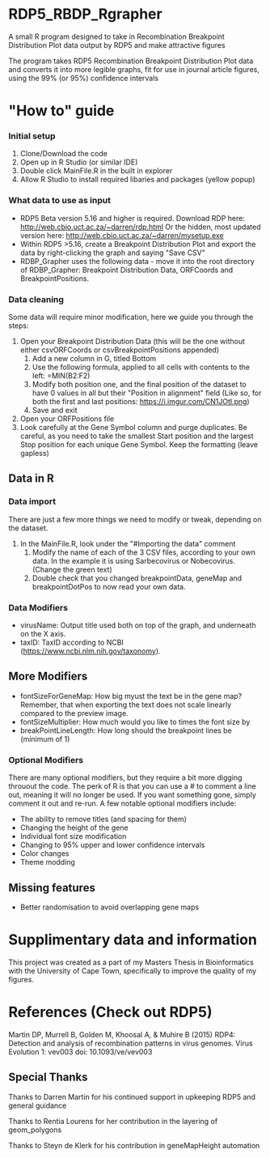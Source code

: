 # RDP5_RBDP_Rgrapher
A small R program designed to take in Recombination Breakpoint Distribution Plot data output by RDP5 and make attractive figures

The program takes RDP5 Recombination Breakpoint Distribution Plot data and converts it into more legible graphs, fit for use in journal article figures, using the 99% (or 95%) confidence intervals

# "How to" guide
### Initial setup
1. Clone/Download the code
2. Open up in R Studio (or similar IDE)
3. Double click MainFile.R in the built in explorer
4. Allow R Studio to install required libaries and packages (yellow popup)

### What data to use as input
* RDP5 Beta version 5.16 and higher is required. Download RDP here: http://web.cbio.uct.ac.za/~darren/rdp.html Or the hidden, most updated version here: http://web.cbio.uct.ac.za/~darren/mysetup.exe 
* Within RDP5 >5.16, create a Breakpoint Distribution Plot and export the data by right-clicking the graph and saying "Save CSV"
* RDBP_Grapher uses the following data - move it into the root directory of RDBP_Grapher: Breakpoint Distribution Data, ORFCoords and BreakpointPositions.
### Data cleaning
Some data will require minor modification, here we guide you through the steps:
1. Open your Breakpoint Distribution Data (this will be the one without either csvORFCoords or csvBreakpointPositions appended)
   1. Add a new column in G, titled Bottom
   2. Use the following formula, applied to all cells with contents to the left: =MIN(B2:F2)
   3. Modify both position one, and the final position of the dataset to have 0 values in all but their "Position in alignment" field (Like so, for both the first and last positions: https://i.imgur.com/CN1JOtl.png)
   4. Save and exit
 2. Open your ORFPositions file
   1. Look carefully at the Gene Symbol column and purge duplicates. Be careful, as you need to take the smallest Start position and the largest Stop position for each unique Gene Symbol. Keep the formatting (leave gapless)
  
## Data in R
### Data import
There are just a few more things we need to modify or tweak, depending on the dataset. 
1. In the MainFile.R, look under the "#Importing the data" comment
   1. Modify the name of each of the 3 CSV files, according to your own data. In the example it is using Sarbecovirus or Nobecovirus. (Change the green text)
   2. Double check that you changed breakpointData, geneMap and breakpointDotPos to now read your own data.

### Data Modifiers
* virusName: Output title used both on top of the graph, and underneath on the X axis.
* taxID: TaxID according to NCBI (https://www.ncbi.nlm.nih.gov/taxonomy).
## More Modifiers
* fontSizeForGeneMap: How big myust the text be in the gene map? Remember, that when exporting the text does not scale linearly compared to the preview image.
* fontSizeMultiplier: How much would you like to times the font size by
* breakPointLineLength: How long should the breakpoint lines be (minimum of 1)

### Optional Modifiers
There are many optional modifiers, but they require a bit more digging throuout the code. The perk of R is that you can use a # to comment a line out, meaning it will no longer be used. If you want something gone, simply comment it out and re-run.
A few notable optional modifiers include:
* The ability to remove titles (and spacing for them)
* Changing the height of the gene 
* Individual font size modification
* Changing to 95% upper and lower confidence intervals
* Color changes
* Theme modding

## Missing features
* Better randomisation to avoid overlapping gene maps

# Supplimentary data and information
This project was created as a part of my Masters Thesis in Bioinformatics with the University of Cape Town, specifically to improve the quality of my figures.


# References (Check out RDP5)
Martin DP, Murrell B, Golden M, Khoosal A, & Muhire B (2015) RDP4: Detection and analysis of recombination patterns in virus genomes. Virus Evolution 1: vev003 doi: 10.1093/ve/vev003

## Special Thanks
Thanks to Darren Martin for his continued support in upkeeping RDP5 and general guidance

Thanks to Rentia Lourens for her contribution in the layering of geom_polygons

Thanks to Steyn de Klerk for his contribution in geneMapHeight automation
